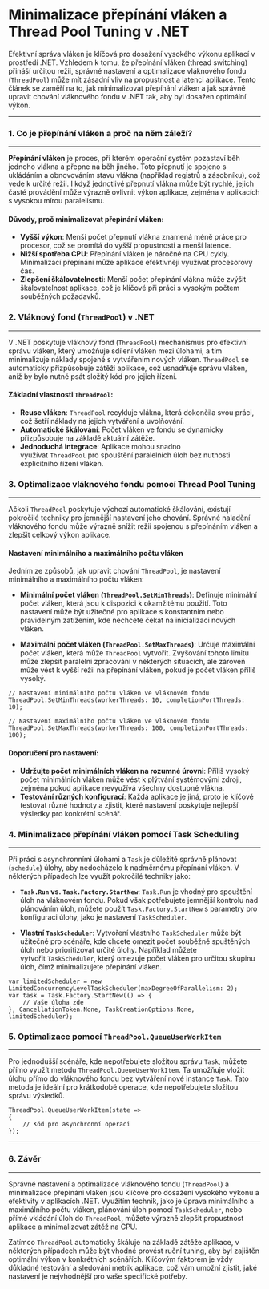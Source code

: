 Minimalizace přepínání vláken a Thread Pool Tuning v .NET
=========================================================

Efektivní správa vláken je klíčová pro dosažení vysokého výkonu aplikací v prostředí .NET. Vzhledem k tomu, že přepínání vláken (thread switching) přináší určitou režii, správné nastavení a optimalizace vláknového fondu (`ThreadPool`) může mít zásadní vliv na propustnost a latenci aplikace. Tento článek se zaměří na to, jak minimalizovat přepínání vláken a jak správně upravit chování vláknového fondu v .NET tak, aby byl dosažen optimální výkon.

* * * * *

### 1\. **Co je přepínání vláken a proč na něm záleží?**
--------------------------------------------------------

**Přepínání vláken** je proces, při kterém operační systém pozastaví běh jednoho vlákna a přepne na běh jiného. Toto přepnutí je spojeno s ukládáním a obnovováním stavu vlákna (například registrů a zásobníku), což vede k určité režii. I když jednotlivé přepnutí vlákna může být rychlé, jejich časté provádění může výrazně ovlivnit výkon aplikace, zejména v aplikacích s vysokou mírou paralelismu.

#### Důvody, proč minimalizovat přepínání vláken:

-   **Vyšší výkon**: Menší počet přepnutí vlákna znamená méně práce pro procesor, což se promítá do vyšší propustnosti a menší latence.
-   **Nižší spotřeba CPU**: Přepínání vláken je náročné na CPU cykly. Minimalizací přepínání může aplikace efektivněji využívat procesorový čas.
-   **Zlepšení škálovatelnosti**: Menší počet přepínání vlákna může zvýšit škálovatelnost aplikace, což je klíčové při práci s vysokým počtem souběžných požadavků.

### 2\. **Vláknový fond (`ThreadPool`) v .NET**
-----------------------------------------------

V .NET poskytuje vláknový fond (`ThreadPool`) mechanismus pro efektivní správu vláken, který umožňuje sdílení vláken mezi úlohami, a tím minimalizuje náklady spojené s vytvářením nových vláken. `ThreadPool` se automaticky přizpůsobuje zátěži aplikace, což usnadňuje správu vláken, aniž by bylo nutné psát složitý kód pro jejich řízení.

#### Základní vlastnosti `ThreadPool`:

-   **Reuse vláken**: `ThreadPool` recykluje vlákna, která dokončila svou práci, což šetří náklady na jejich vytváření a uvolňování.
-   **Automatické škálování**: Počet vláken ve fondu se dynamicky přizpůsobuje na základě aktuální zátěže.
-   **Jednoduchá integrace**: Aplikace mohou snadno využívat `ThreadPool` pro spouštění paralelních úloh bez nutnosti explicitního řízení vláken.

### 3\. **Optimalizace vláknového fondu pomocí Thread Pool Tuning**
-------------------------------------------------------------------

Ačkoli `ThreadPool` poskytuje výchozí automatické škálování, existují pokročilé techniky pro jemnější nastavení jeho chování. Správné naladění vláknového fondu může výrazně snížit režii spojenou s přepínáním vláken a zlepšit celkový výkon aplikace.

#### Nastavení minimálního a maximálního počtu vláken

Jedním ze způsobů, jak upravit chování `ThreadPool`, je nastavení minimálního a maximálního počtu vláken:

-   **Minimální počet vláken (`ThreadPool.SetMinThreads`)**: Definuje minimální počet vláken, která jsou k dispozici k okamžitému použití. Toto nastavení může být užitečné pro aplikace s konstantním nebo pravidelným zatížením, kde nechcete čekat na inicializaci nových vláken.

-   **Maximální počet vláken (`ThreadPool.SetMaxThreads`)**: Určuje maximální počet vláken, která může `ThreadPool` vytvořit. Zvyšování tohoto limitu může zlepšit paralelní zpracování v některých situacích, ale zároveň může vést k vyšší režii na přepínání vláken, pokud je počet vláken příliš vysoký.

```
// Nastavení minimálního počtu vláken ve vláknovém fondu
ThreadPool.SetMinThreads(workerThreads: 10, completionPortThreads: 10);

// Nastavení maximálního počtu vláken ve vláknovém fondu
ThreadPool.SetMaxThreads(workerThreads: 100, completionPortThreads: 100);
```

#### Doporučení pro nastavení:

-   **Udržujte počet minimálních vláken na rozumné úrovni**: Příliš vysoký počet minimálních vláken může vést k plýtvání systémovými zdroji, zejména pokud aplikace nevyužívá všechny dostupné vlákna.
-   **Testování různých konfigurací**: Každá aplikace je jiná, proto je klíčové testovat různé hodnoty a zjistit, které nastavení poskytuje nejlepší výsledky pro konkrétní scénář.

### 4\. **Minimalizace přepínání vláken pomocí Task Scheduling**
----------------------------------------------------------------

Při práci s asynchronními úlohami a `Task` je důležité správně plánovat (`schedule`) úlohy, aby nedocházelo k nadměrnému přepínání vláken. V některých případech lze využít pokročilé techniky jako:

-   **`Task.Run` vs. `Task.Factory.StartNew`**: `Task.Run` je vhodný pro spouštění úloh na vláknovém fondu. Pokud však potřebujete jemnější kontrolu nad plánováním úloh, můžete použít `Task.Factory.StartNew` s parametry pro konfiguraci úlohy, jako je nastavení `TaskScheduler`.

-   **Vlastní `TaskScheduler`**: Vytvoření vlastního `TaskScheduler` může být užitečné pro scénáře, kde chcete omezit počet souběžně spuštěných úloh nebo prioritizovat určité úlohy. Například můžete vytvořit `TaskScheduler`, který omezuje počet vláken pro určitou skupinu úloh, čímž minimalizujete přepínání vláken.

```
var limitedScheduler = new LimitedConcurrencyLevelTaskScheduler(maxDegreeOfParallelism: 2);
var task = Task.Factory.StartNew(() => {
    // Vaše úloha zde
}, CancellationToken.None, TaskCreationOptions.None, limitedScheduler);
```

### 5\. **Optimalizace pomocí `ThreadPool.QueueUserWorkItem`**
--------------------------------------------------------------

Pro jednodušší scénáře, kde nepotřebujete složitou správu `Task`, můžete přímo využít metodu `ThreadPool.QueueUserWorkItem`. Ta umožňuje vložit úlohu přímo do vláknového fondu bez vytváření nové instance `Task`. Tato metoda je ideální pro krátkodobé operace, kde nepotřebujete složitou správu výsledků.

```
ThreadPool.QueueUserWorkItem(state =>
{
    // Kód pro asynchronní operaci
});
```

* * * * *

### 6\. **Závěr**
-----------------

Správné nastavení a optimalizace vláknového fondu (`ThreadPool`) a minimalizace přepínání vláken jsou klíčové pro dosažení vysokého výkonu a efektivity v aplikacích .NET. Využitím technik, jako je úprava minimálního a maximálního počtu vláken, plánování úloh pomocí `TaskScheduler`, nebo přímé vkládání úloh do `ThreadPool`, můžete výrazně zlepšit propustnost aplikace a minimalizovat zátěž na CPU.

Zatímco `ThreadPool` automaticky škáluje na základě zátěže aplikace, v některých případech může být vhodné provést ruční tuning, aby byl zajištěn optimální výkon v konkrétních scénářích. Klíčovým faktorem je vždy důkladné testování a sledování metrik aplikace, což vám umožní zjistit, jaké nastavení je nejvhodnější pro vaše specifické potřeby.